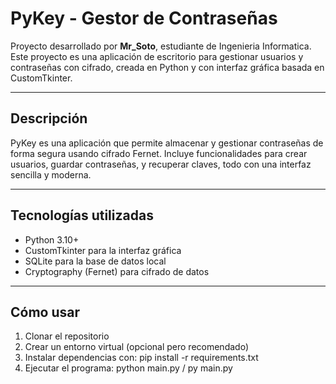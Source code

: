 # PyKey - Gestor de Contraseñas

Proyecto desarrollado por **Mr_Soto**, estudiante de Ingenieria Informatica. Este proyecto es una aplicación de escritorio para gestionar usuarios y contraseñas con cifrado, creada en Python y con interfaz gráfica basada en CustomTkinter.

---

## Descripción

PyKey es una aplicación que permite almacenar y gestionar contraseñas de forma segura usando cifrado Fernet. Incluye funcionalidades para crear usuarios, guardar contraseñas, y recuperar claves, todo con una interfaz sencilla y moderna.

---

## Tecnologías utilizadas

- Python 3.10+  
- CustomTkinter para la interfaz gráfica  
- SQLite para la base de datos local  
- Cryptography (Fernet) para cifrado de datos  

---

## Cómo usar

1. Clonar el repositorio  
2. Crear un entorno virtual (opcional pero recomendado)  
3. Instalar dependencias con: pip install -r requirements.txt 
4. Ejecutar el programa: python main.py / py main.py

